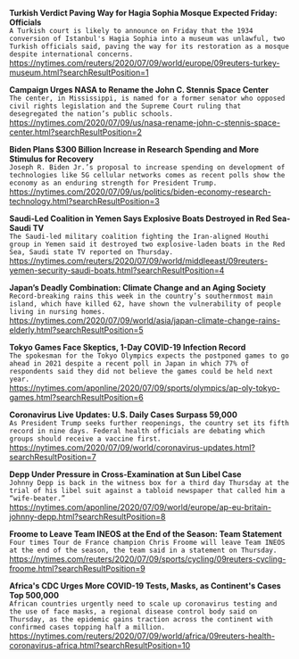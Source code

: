 **Turkish Verdict Paving Way for Hagia Sophia Mosque Expected Friday: Officials**\
`A Turkish court is likely to announce on Friday that the 1934 conversion of Istanbul's Hagia Sophia into a museum was unlawful, two Turkish officials said, paving the way for its restoration as a mosque despite international concerns.`\
https://nytimes.com/reuters/2020/07/09/world/europe/09reuters-turkey-museum.html?searchResultPosition=1

**Campaign Urges NASA to Rename the John C. Stennis Space Center**\
`The center, in Mississippi, is named for a former senator who opposed civil rights legislation and the Supreme Court ruling that desegregated the nation’s public schools.`\
https://nytimes.com/2020/07/09/us/nasa-rename-john-c-stennis-space-center.html?searchResultPosition=2

**Biden Plans $300 Billion Increase in Research Spending and More Stimulus for Recovery**\
`Joseph R. Biden Jr.’s proposal to increase spending on development of technologies like 5G cellular networks comes as recent polls show the economy as an enduring strength for President Trump.`\
https://nytimes.com/2020/07/09/us/politics/biden-economy-research-technology.html?searchResultPosition=3

**Saudi-Led Coalition in Yemen Says Explosive Boats Destroyed in Red Sea-Saudi TV**\
`The Saudi-led military coalition fighting the Iran-aligned Houthi group in Yemen said it destroyed two explosive-laden boats in the Red Sea, Saudi state TV reported on Thursday. `\
https://nytimes.com/reuters/2020/07/09/world/middleeast/09reuters-yemen-security-saudi-boats.html?searchResultPosition=4

**Japan’s Deadly Combination: Climate Change and an Aging Society**\
`Record-breaking rains this week in the country’s southernmost main island, which have killed 62, have shown the vulnerability of people living in nursing homes.`\
https://nytimes.com/2020/07/09/world/asia/japan-climate-change-rains-elderly.html?searchResultPosition=5

**Tokyo Games Face Skeptics, 1-Day COVID-19 Infection Record**\
`The spokesman for the Tokyo Olympics expects the postponed games to go ahead in 2021 despite a recent poll in Japan in which 77% of respondents said they did not believe the games could be held next year.`\
https://nytimes.com/aponline/2020/07/09/sports/olympics/ap-oly-tokyo-games.html?searchResultPosition=6

**Coronavirus Live Updates: U.S. Daily Cases Surpass 59,000**\
`As President Trump seeks further reopenings, the country set its fifth record in nine days. Federal health officials are debating which groups should receive a vaccine first.`\
https://nytimes.com/2020/07/09/world/coronavirus-updates.html?searchResultPosition=7

**Depp Under Pressure in Cross-Examination at Sun Libel Case**\
`Johnny Depp is back in the witness box for a third day Thursday at the trial of his libel suit against a tabloid newspaper that called him a “wife-beater.”`\
https://nytimes.com/aponline/2020/07/09/world/europe/ap-eu-britain-johnny-depp.html?searchResultPosition=8

**Froome to Leave Team INEOS at the End of the Season: Team Statement**\
`Four times Tour de France champion Chris Froome will leave Team INEOS at the end of the season, the team said in a statement on Thursday.`\
https://nytimes.com/reuters/2020/07/09/sports/cycling/09reuters-cycling-froome.html?searchResultPosition=9

**Africa's CDC Urges More COVID-19 Tests, Masks, as Continent's Cases Top 500,000**\
`African countries urgently need to scale up coronavirus testing and the use of face masks, a regional disease control body said on Thursday, as the epidemic gains traction across the continent with confirmed cases topping half a million.`\
https://nytimes.com/reuters/2020/07/09/world/africa/09reuters-health-coronavirus-africa.html?searchResultPosition=10

